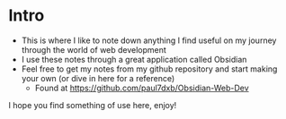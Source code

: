 # Intro

- This is where I like to note down anything I find useful on my journey through the world of web development
- I use these notes through a great application called Obsidian
- Feel free to get my notes from my github repository and start making your own (or dive in here for a reference)
	- Found at https://github.com/paul7dxb/Obsidian-Web-Dev


I hope you find something of use here, enjoy!